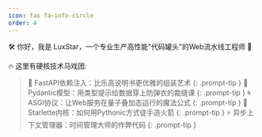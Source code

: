 ```yaml
---
icon: fas fa-info-circle
order: 4
---
```


🛠️ 你好，我是 LuxStar，一个专业生产高性能"代码罐头"的Web流水线工程师 🚀

🔥 这里有硬核技术马戏团:
> 🎪 FastAPI依赖注入：比乐高说明书更优雅的组装艺术
{: .prompt-tip }
>  🤹 Pydantic模型：用类型提示给数据穿上防弹衣的裁缝课
{: .prompt-tip }
> 🌀 ASGI协议：让Web服务在量子叠加态运行的魔法公式
{: .prompt-tip }
> 🐍 Starlette内核：如何用Pythonic方式徒手造火箭
{: .prompt-tip }
> ⚡ 异步上下文管理器：时间管理大师的作弊代码
{: .prompt-tip }

